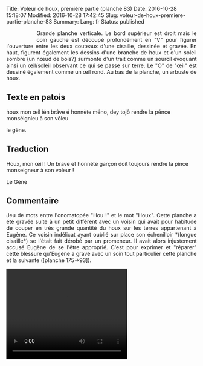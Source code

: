 Title: Voleur de houx, première partie  (planche  83)
Date: 2016-10-28 15:18:07
Modified: 2016-10-28 17:42:45
Slug: voleur-de-houx-premiere-partie-planche-83
Summary: 
Lang: fr
Status: published


<figure class="image-block" style="float: left;">
  <img alt="" src="{static}/images/planche_83-2.png">
  <figcaption style="max-width: 193px"></figcaption>
</figure>
<p style="text-align:justify;">Grande planche verticale. Le bord supérieur est droit mais le coin gauche est découpé profondément en "V" pour figurer l'ouverture entre les deux couteaux d'une cisaille, dessinée et gravée. En haut, figurent également les dessins d'une branche de houx et d'un soleil sombre (un nœud de bois?) surmonté d'un trait comme un sourcil évoquant ainsi un œil/soleil observant ce qui se passe sur terre. Le "O" de "œil" est dessiné également comme un œil rond. Au bas de la planche, un arbuste de houx.</p>

## Texte en patois
houx mon œil ién brâve é honnète méno, dey tojô rendre la pénce  monséignieu â son vôleu

le gène.


## Traduction
Houx, mon œil ! Un brave et honnête garçon doit toujours rendre la pince monseigneur à son voleur !

Le Gène

## Commentaire
<p style="text-align:justify;">Jeu de mots entre l'onomatopée "Hou !" et le mot "Houx".
Cette planche a été gravée suite à un petit différent avec un voisin qui avait pour habitude de couper en très grande quantité du houx sur les terres appartenant à Eugène. Ce voisin indélicat ayant oublié sur place son échenilloir *(longue cisaille*)  se l'était fait dérobé par un promeneur. Il avait alors injustement accusé Eugène de se l'être approprié. C'est pour exprimer et "réparer" cette blessure qu'Eugène a gravé avec un soin tout particulier cette planche et la suivante ([planche 175->93]).  </p>



<video width="320" height="240" controls>
  <source src="{static}/videos/video_83.mp4" type="video/mp4">
</video>
